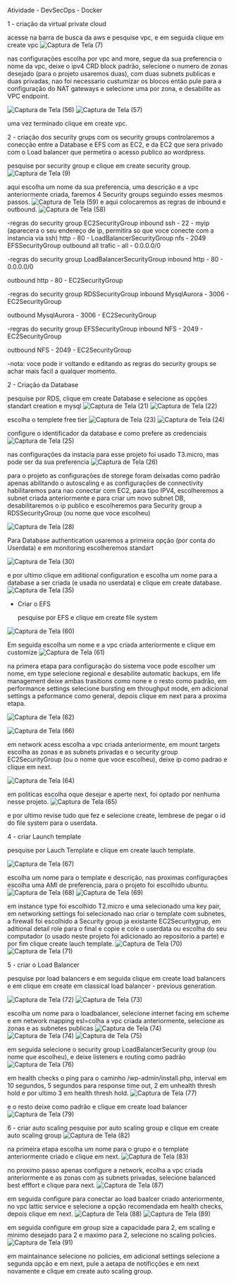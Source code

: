 Atividade - DevSecOps - Docker



1 - criação da virtual private cloud


acesse na barra de busca da aws e pesquise vpc, e em seguida clique em create vpc
![Captura de Tela (7)](https://github.com/user-attachments/assets/ac7a4da3-5d87-425e-b588-b03afa084192)

nas configurações escolha por vpc and more, segue da sua preferencia o nome da vpc, deixe o ipv4 CRD block padrão, selecione o numero de zonas desejado (para o projeto usaremos duas), com duas subnets publicas e duas privadas, nao foi necessario custumizar os blocos então pule para a configuração do NAT gateways e selecione uma por zona, e desabilite as VPC endpoint.

![Captura de Tela (56)](https://github.com/user-attachments/assets/93b1e831-0a51-453b-a688-7be3895c22fc)
![Captura de Tela (57)](https://github.com/user-attachments/assets/c86d6cbc-0e35-461d-9f7d-eabc652a3c3c)

uma vez terminado clique em create vpc.


2 - criação dos security grups
com os security groups controlaremos a conecção entre a Database e EFS com as EC2, e da EC2 que sera privado com o Load balancer que permetira o acesso publico ao wordpress.

pesquise por security group e clique em create security group.
![Captura de Tela (9)](https://github.com/user-attachments/assets/8dfd8eef-03ee-442d-854d-dc2cd7956127)

aqui escolha um nome da sua preferencia, uma descrição e a vpc anteriormente criada, faremos 4 Security groups seguindo esses mesmos passos. 
![Captura de Tela (59)](https://github.com/user-attachments/assets/d32607c6-6087-4826-a2ac-86cfc6e5f7ea)
e aqui colocaremos as regras de inbound e outbound. 
![Captura de Tela (58)](https://github.com/user-attachments/assets/7ec825c6-d98b-4616-8c1a-203a4bbafbd2)

  -regras do security group EC2SecurityGroup
  inbound
  ssh - 22 - myip (aparecera o seu endereço de ip, permitira so que voce conecte com a instancia via ssh)
  http - 80 - LoadBalancerSecurityGroup
  nfs - 2049 EFSSecurityGroup
  outbound
  all trafic - all - 0.0.0.0/0


   -regras do security group LoadBalancerSecurityGroup
  inbound
  http - 80 - 0.0.0.0/0
  
  outbound
  http - 80 - EC2SecurityGroup

  -regras do security group RDSSecurityGroup
  inbound
  MysqlAurora - 3006 - EC2SecurityGroup 
  
  outbound
  MysqlAurora - 3006 - EC2SecurityGroup 

  -regras do security group EFSSecurityGroup
  inbound
  NFS - 2049 - EC2SecurityGroup
  
  outbound
  NFS - 2049 - EC2SecurityGroup

-nota: voce pode ir voltando e editando as regras do security groups se achar mais facil a qualquer momento.

2 - Criação da Database

pesquise por RDS, clique em create Database e selecione as opções standart creation e mysql 
![Captura de Tela (21)](https://github.com/user-attachments/assets/3b3fd3fe-218e-4216-94b2-e3caff832b90)
![Captura de Tela (22)](https://github.com/user-attachments/assets/ee68d394-c5d2-485b-ad29-952db4de55f3)

escolha o templete free tier 
![Captura de Tela (23)](https://github.com/user-attachments/assets/ced2d52c-938a-4d22-afed-a2fac6da6f8c)
![Captura de Tela (24)](https://github.com/user-attachments/assets/e517db67-2538-45ad-aa62-9728c3463010)

configure o identificador da database e como prefere as credenciais
![Captura de Tela (25)](https://github.com/user-attachments/assets/e6540ad7-3041-4eec-a0fb-54780bd414d4)

nas configurações da instacia para esse projeto foi usado T3.micro, mas pode ser da sua preferencia
![Captura de Tela (26)](https://github.com/user-attachments/assets/41951d39-52a8-4930-b20d-6e25a17fa73e)

para o projeto as configurações de storege foram deixadas como padrão apenas abilitando o autoscaling e as configurações de connectivity habilitaremos para nao conectar com EC2, para tipo IPV4, escolheremos a subnet criada anteriormente e para criar um novo subnet DB, desabilitaremos o ip publico e escolheremos para Security group a RDSSecurityGroup (ou nome que voce escolheu)

![Captura de Tela (28)](https://github.com/user-attachments/assets/800bb940-799b-48a0-9e7e-7cc30391970d)

Para Database authentication usaremos a primeira opção (por conta do Userdata) e em monitoring escolheremos standart

![Captura de Tela (30)](https://github.com/user-attachments/assets/1acfcef6-c33b-412d-ad32-377e10c5cd40)

e por ultimo clique em aditional configuration e escolha um nome para a database a ser criada (e usada no userdata) e clique em create database.
![Captura de Tela (35)](https://github.com/user-attachments/assets/7a184c18-a5b5-4894-a5dc-5ef6c621e982)

 - Criar o EFS

   pesquise por EFS e clique em create file system

![Captura de Tela (60)](https://github.com/user-attachments/assets/03057709-64ce-4999-baf3-a642a294c4b3)


   Em seguida escolha um nome e a vpc criada anteriormente e clique em customize
![Captura de Tela (61)](https://github.com/user-attachments/assets/c4a5946f-de84-4e37-9618-51eb85ba8a92)


   na primera etapa para configuração do sistema voce pode escolher um nome, em type selecione regional e desabilite automatic backups, em life management deixe ambas trasitions como none e o resto como padrão, em performance settings selecione bursting em throughput mode, em adicional settings a peformance como general, depois clique em next para a proxima etapa.

![Captura de Tela (62)](https://github.com/user-attachments/assets/86e527ea-b321-47ea-b164-ef46c50c6721)

   ![Captura de Tela (66)](https://github.com/user-attachments/assets/b3d3ce89-19e9-4ded-9588-6deb586a6340)


em network acess escolha a vpc criada anteriormente, em mount targets escolha as zonas e as subnets privadas e o security group EC2SecurityGroup (ou o nome que voce escolheu), deixe ip como padrao e clique em next.

![Captura de Tela (64)](https://github.com/user-attachments/assets/e890fbae-73b8-4ac7-8aae-7324275f03a7)

em politicas escolha oque desejar e aperte next, foi optado por nenhuma nesse projeto. 
![Captura de Tela (65)](https://github.com/user-attachments/assets/90309f26-8157-4a29-b01f-0cf4fea795ad)

e por ultimo revise tudo que fez e selecione create, lembrese de pegar o id do file system para o userdata.

4 - criar Launch template 

pesquise por Lauch Template e clique em create lauch template. 

![Captura de Tela (67)](https://github.com/user-attachments/assets/7223f213-5942-4aae-845a-ef7ee1c0338d)

escolha um nome para o template e descrição, nas proximas configurações escolha uma AMI de preferencia, para o projeto foi escolhido ubuntu.
![Captura de Tela (68)](https://github.com/user-attachments/assets/4c84dddf-4f70-4286-8c9a-812e94378f06)
![Captura de Tela (69)](https://github.com/user-attachments/assets/7e481d78-cf61-4465-b123-056518f08780)


em instance type foi escolhido T2.micro e uma selecionado uma key pair, em networking settings foi selecionado nao criar o template com subnetes, a firewall foi escolhido a Security group ja existante EC2Securitygrup, em aditional detail role para o final e copie e cole o userdata ou escolha do seu computador (o usado neste projeto foi adicionado ao repositorio a parte) e por fim clique create lauch template.
![Captura de Tela (70)](https://github.com/user-attachments/assets/fc4ed55c-4206-4d3e-b6a6-13109dc37a93)
![Captura de Tela (71)](https://github.com/user-attachments/assets/13a8f5cd-2687-4fe0-9174-f0cdd6913db6)

5 - criar o Load Balancer 

pesquise por load balancers e em seguida clique em create load balancers e em clique em create em classical load balancer - previous generation. 

![Captura de Tela (72)](https://github.com/user-attachments/assets/db634b6b-e5e9-4161-b674-67a117559a45)
![Captura de Tela (73)](https://github.com/user-attachments/assets/6e8415b7-8287-4983-a940-f53efcf23a65)

escolha um nome para o loadbalancer, selecione internet facing em scheme e em network mapping esl=colha a vpc criada anteriormente, selecione as zonas e as subnetes publicas 
![Captura de Tela (74)](https://github.com/user-attachments/assets/54f744be-8aa1-4675-a9a0-6d77664c6a77)
![Captura de Tela (74)](https://github.com/user-attachments/assets/8baae3bc-afee-4fb9-ad21-b715593f98e2)
![Captura de Tela (75)](https://github.com/user-attachments/assets/77d4350e-693c-4f5b-b65c-98a44403d903)

em seguida selecione o security group LoadBalancerSecurity group (ou nome que escolheu), e deixe listeners e routing como padrão
![Captura de Tela (76)](https://github.com/user-attachments/assets/e4fedda6-1bbd-4d38-878a-b17a1a06aeb6)

em health checks o ping para o caminho /wp-admin/install.php, interval em 10 segundos, 5 segundos para response time out, 2 em unhealth thresh hold e por ultimo 3 em health thresh hold.
![Captura de Tela (77)](https://github.com/user-attachments/assets/0f21e5f4-a8fd-4d95-b56a-2f880f79ebbf)

e o resto deixe como padrão e clique em create load balancer
![Captura de Tela (79)](https://github.com/user-attachments/assets/cfbfaeb8-c28d-4c83-83ab-78aa8f53e982)


6 - criar auto scaling 
pesquise por auto scaling group e clique em create auto scaling group
![Captura de Tela (82)](https://github.com/user-attachments/assets/61cf81a3-f65a-4c7e-b98d-0ffb3a8aeefc)


na primeira etapa escolha um nome para o grupo e o template anteriormente criado e clique em next.
![Captura de Tela (83)](https://github.com/user-attachments/assets/e2be92c7-5321-42ff-b63b-fc9eacad11a7)

no proximo passo apenas configure a network, ecolha a vpc criada anteriormente e as zonas com as subnets privadas, selecione balanced best efffort e clique para next. 
![Captura de Tela (87)](https://github.com/user-attachments/assets/b79de4dc-782b-40e6-b982-801cab9c7e0e)

em seguida configure para conectar ao load baalcer criado anteriormente, no vpc lattic service e selecione a opção recomendada em health checks, depois clique em next.
![Captura de Tela (88)](https://github.com/user-attachments/assets/83d17417-d296-46fe-9905-8bcbc00e6f4d)
![Captura de Tela (89)](https://github.com/user-attachments/assets/f1b24806-f76a-4364-98e6-23c7f2c9431f)

em seguida configure em group size a capacidade para 2, em scaling e minimo desejado para 2 e maximo para 2, selecione no scaling policies.
![Captura de Tela (91)](https://github.com/user-attachments/assets/d322ba40-b20a-45e6-9ef5-83888841de38)

em maintainance selecione no policies, em adicional settings selecione a segunda opção e em next, pule a aetapa de notificções e em next novamente e clique em create auto scaling group.

